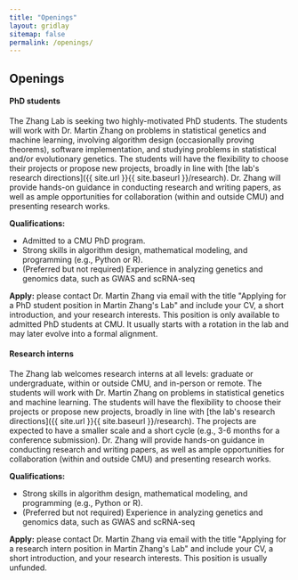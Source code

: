 ```yaml
---
title: "Openings"
layout: gridlay
sitemap: false
permalink: /openings/
---
```


<style>
img{
  border-radius: 10px;
}
.col-md-3 {
  margin-top:10px;
  margin-bottom:10px;
  padding:0px;
  display:block;
  overflow:hidden;
  text-align:center;
  display: table-cell;
  background: white;
  border-radius: 20px;
  height: auto;
}
iframe {
  margin:0;
  padding:0;
  width: 175px;
  display: inline;
  vertical-align: middle;
}
</style>

## Openings

<div class="jumbotron">
<div class="col-md-12 col-sm-12">
<h4>PhD students</h4>

The Zhang Lab is seeking two highly-motivated PhD students. 
The students will work with Dr. Martin Zhang on problems in statistical genetics and machine learning, involving algorithm design (occasionally proving theorems), software implementation, and studying problems in statistical and/or evolutionary genetics. 
The students will have the flexibility to choose their projects or propose new projects, broadly in line with [the lab's research directions]({{ site.url }}{{ site.baseurl }}/research). 
Dr. Zhang will provide hands-on guidance in conducting research and writing papers, as well as ample opportunities for collaboration (within and outside CMU) and presenting research works.  

**Qualifications:** 
- Admitted to a CMU PhD program.
- Strong skills in algorithm design, mathematical modeling, and programming (e.g., Python or R).
- (Preferred but not required) Experience in analyzing genetics and genomics data, such as GWAS and scRNA-seq

**Apply:** please contact Dr. Martin Zhang via email with the title "Applying for a PhD student position in Martin Zhang's Lab" and include your CV, a short introduction, and your research interests. This position is only available to admitted PhD students at CMU. It usually starts with a rotation in the lab and may later evolve into a formal alignment.

</div>
</div>

<div class="jumbotron">
<div class="col-md-12 col-sm-12">
<h4>Research interns</h4>

The Zhang lab welcomes research interns at all levels: graduate or undergraduate, within or outside CMU, and in-person or remote. 
The students will work with Dr. Martin Zhang on problems in statistical genetics and machine learning. 
The students will have the flexibility to choose their projects or propose new projects, broadly in line with [the lab's research directions]({{ site.url }}{{ site.baseurl }}/research). 
The projects are expected to have a smaller scale and a short cycle (e.g., 3-6 months for a conference submission). 
Dr. Zhang will provide hands-on guidance in conducting research and writing papers, as well as ample opportunities for collaboration (within and outside CMU) and presenting research works.  

**Qualifications:** 
- Strong skills in algorithm design, mathematical modeling, and programming (e.g., Python or R).
- (Preferred but not required) Experience in analyzing genetics and genomics data, such as GWAS and scRNA-seq

**Apply:** please contact Dr. Martin Zhang via email with the title "Applying for a research intern position in Martin Zhang's Lab" and include your CV, a short introduction, and your research interests. This position is usually unfunded.

</div>
</div>